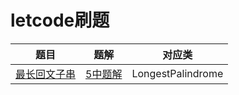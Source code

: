 # letcode刷题

|题目|题解|对应类|
|:---:|:---:|:----:|
|[最长回文子串](https://leetcode-cn.com/problems/longest-palindromic-substring/description/)|[5中题解](https://leetcode-cn.com/problems/longest-palindromic-substring/solution/)|LongestPalindrome|

